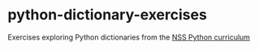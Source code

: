 # python-dictionary-exercises
Exercises exploring Python dictionaries from the [NSS Python curriculum](https://github.com/nashville-software-school/python-milestones/tree/master/01-foundations/exercises)
